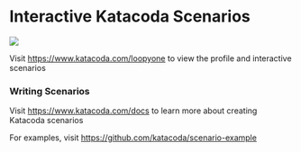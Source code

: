 # Interactive Katacoda Scenarios

[![](http://shields.katacoda.com/katacoda/loopyone/count.svg)](https://www.katacoda.com/loopyone "Get your profile on Katacoda.com")

Visit https://www.katacoda.com/loopyone to view the profile and interactive scenarios

### Writing Scenarios
Visit https://www.katacoda.com/docs to learn more about creating Katacoda scenarios

For examples, visit https://github.com/katacoda/scenario-example
